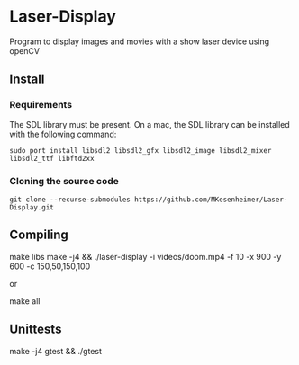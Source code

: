 # Laser-Display
Program to display images and movies with a show laser device using openCV

## Install
### Requirements
The SDL library must be present. On a mac, the SDL library can be installed with the following command:
```
sudo port install libsdl2 libsdl2_gfx libsdl2_image libsdl2_mixer libsdl2_ttf libftd2xx
```
### Cloning the source code
```
git clone --recurse-submodules https://github.com/MKesenheimer/Laser-Display.git
```

## Compiling
make libs
make -j4 && ./laser-display -i videos/doom.mp4 -f 10 -x 900 -y 600 -c 150,50,150,100

or

make all

## Unittests
make -j4 gtest && ./gtest